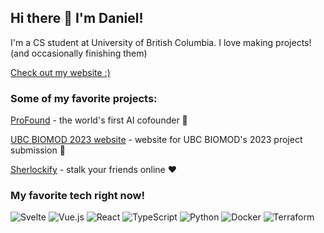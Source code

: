 ## Hi there 👋 I'm Daniel!

I'm a CS student at University of British Columbia. I love making projects! (and occasionally finishing them)

[Check out my website :)](https://danielpanhead.com)


### Some of my favorite projects:

[ProFound](https://github.com/daniel-panhead/profound) - the world's first AI cofounder 🧠

[UBC BIOMOD 2023 website](https://github.com/ubc-biomod/biomod2023) - website for UBC BIOMOD's 2023 project submission 🧪

[Sherlockify](https://github.com/sherlockify/sherlockify-frontend) - stalk your friends online ❤️

### My favorite tech right now!

![Svelte](https://img.shields.io/badge/svelte-%23f1413d.svg?style=for-the-badge&logo=svelte&logoColor=white)
![Vue.js](https://img.shields.io/badge/vuejs-%2335495e.svg?style=for-the-badge&logo=vuedotjs&logoColor=%234FC08D)
![React](https://img.shields.io/badge/react-%2320232a.svg?style=for-the-badge&logo=react&logoColor=%2361DAFB)
![TypeScript](https://img.shields.io/badge/typescript-%23007ACC.svg?style=for-the-badge&logo=typescript&logoColor=white)
![Python](https://img.shields.io/badge/python-3670A0?style=for-the-badge&logo=python&logoColor=ffdd54)
![Docker](https://img.shields.io/badge/docker-%230db7ed.svg?style=for-the-badge&logo=docker&logoColor=white)
![Terraform](https://img.shields.io/badge/terraform-%235835CC.svg?style=for-the-badge&logo=terraform&logoColor=white)


<!--
**daniel-panhead/daniel-panhead** is a ✨ _special_ ✨ repository because its `README.md` (this file) appears on your GitHub profile.

Here are some ideas to get you started:

- 🔭 I’m currently working on ...
- 🌱 I’m currently learning ...
- 👯 I’m looking to collaborate on ...
- 🤔 I’m looking for help with ...
- 💬 Ask me about ...
- 📫 How to reach me: ...
- 😄 Pronouns: ...
- ⚡ Fun fact: ...
-->
